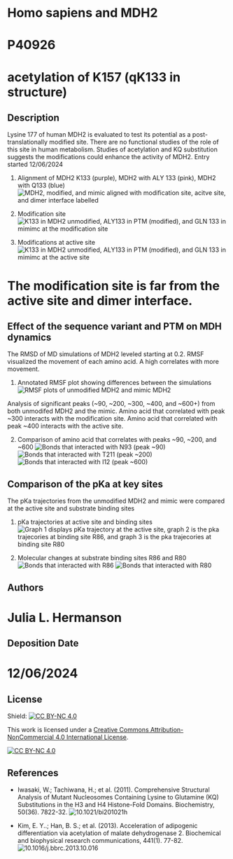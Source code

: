 # Homo sapiens and MDH2
# P40926
# acetylation of K157 (qK133 in structure)


## Description

Lysine 177 of human MDH2 is evaluated to test its potential as a post-translationally modified site. There are no functional studies of the role of this site in human metabolism. Studies of acetylation and KQ substitution suggests the modifications could enhance the activity of MDH2. Entry started 12/06/2024

1. Alignment of MDH2 K133 (purple), MDH2 with ALY 133 (pink), MDH2 with Q133 (blue)
![MDH2, modified, and mimic aligned with modification site, acitve site, and dimer interface labelled](images/align_annotated.png)

2. Modification site
![K133 in MDH2 unmodified, ALY133 in PTM (modified), and GLN 133 in mimimc at the modification site](images/modification_site.png)

3. Modifications at active site 
![K133 in MDH2 unmodified, ALY133 in PTM (modified), and GLN 133 in mimimc at the active site](images/active_site.png)

# The modification site is far from the active site and dimer interface.

## Effect of the sequence variant and PTM on MDH dynamics

The RMSD of MD simulations of MDH2 leveled starting at 0.2. RMSF visualized the movement of each amino acid. A high correlates with more movement. 

1. Annotated RMSF plot showing differences between the simulations
![RMSF plots of unmodified MDH2 and mimic MDH2](images/RMSF.png)

Analysis of significant peaks (~90, ~200, ~300, ~400, and ~600+) from both unmodifed MDH2 and the mimic. Amino acid that correlated with peak ~300 interacts with the modification site. Amino acid that correlated with peak ~400 interacts with the active site. 

2. Comparison of amino acid that correlates with peaks ~90, ~200, and ~600 
![Bonds that interacted with N93 (peak ~90)](images/N93.png)
![Bonds that interacted with T211 (peak ~200)](images/T211.png)
![Bonds that interacted with I12 (peak ~600)](images/I12.png)

## Comparison of the pKa at key sites
The pKa trajectories from the unmodified MDH2 and mimic were compared at the active site and substrate binding sites

1. pKa trajectories at active site and binding sites
![Graph 1 displays pKa trajectory at the active site, graph 2 is the pka trajecories at binding site R86, and graph 3 is the pka trajecories at binding site R80](images/pka.png)

2. Molecular changes at substrate binding sites R86 and R80
![Bonds that interacted with R86](images/R86.png)
![Bonds that interacted with R80](images/R80.png)

## Authors

# Julia L. Hermanson

## Deposition Date
# 12/06/2024

## License

Shield: [![CC BY-NC 4.0][cc-by-nc-shield]][cc-by-nc]

This work is licensed under a
[Creative Commons Attribution-NonCommercial 4.0 International License][cc-by-nc].

[![CC BY-NC 4.0][cc-by-nc-image]][cc-by-nc]

[cc-by-nc]: https://creativecommons.org/licenses/by-nc/4.0/
[cc-by-nc-image]: https://licensebuttons.net/l/by-nc/4.0/88x31.png
[cc-by-nc-shield]: https://img.shields.io/badge/License-CC%20BY--NC%204.0-lightgrey.svg


## References

* Iwasaki, W.; Tachiwana, H.; et al. (2011). Comprehensive Structural Analysis of Mutant Nucleosomes Containing Lysine to Glutamine (KQ) Substitutions in the H3 and H4 Histone-Fold Domains. Biochemistry, 50(36). 7822-32. ![10.1021/bi201021h](https://doi.org/10.1021/bi201021h)

* Kim, E. Y..; Han, B. S.; et al. (2013). Acceleration of adipogenic differentiation via acetylation of malate dehydrogenase 2. Biochemical and biophysical research communications, 441(1). 77-82. ![10.1016/j.bbrc.2013.10.016
](hhtps://doi.org/10.1016/j.bbrc.2013.10.016)
